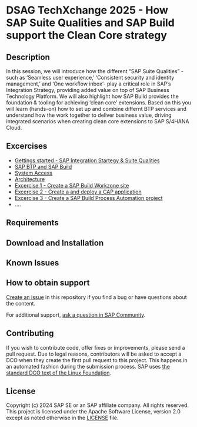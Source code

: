 # DSAG TechXchange 2025 -  How SAP Suite Qualities and SAP Build support the Clean Core strategy
<!-- Please include descriptive title -->

<!--- Register repository https://api.reuse.software/register, then add REUSE badge:
[![REUSE status](https://api.reuse.software/badge/github.com/SAP-samples/REPO-NAME)](https://api.reuse.software/info/github.com/SAP-samples/REPO-NAME)
-->

## Description
In this session, we will introduce how the different “SAP Suite Qualities” - such as ‘Seamless user experience,’ ‘Consistent security and identity management,’ and ‘One workflow inbox’- play a critical role in SAP’s Integration Strategy, providing added value on top of SAP Business Technology Platform. We will also highlight how SAP Build provides the foundation & tooling for achieving ‘clean core’ extensions. Based on this you will learn (hands-on) how to set up and combine differnt BTP services and understand how the work together to deliver business value, driving integrated scenarios when creating clean core extensions to SAP S/4HANA Cloud.

## Excercises

- [Gettings started - SAP Integration Startegy & Suite Qualities](/Excercises/ex1/README.md)
- [SAP BTP and SAP Build ](/Excercises/ex1/README.md)
- [System Access](/Excercises/ex1/README.md)
- [Architecture](/Excercises/ex1/README.md)
- [Excercise 1 - Create a SAP Build Workzone site](/Excercises/ex1/README.md)
- [Excercise 2 - Create a and deploy a CAP application](/Excercises/ex2/README.md)
- [Excercise 3 - Create a SAP Build Process Automation project](/Excercises/ex3/README.md)
- ....


## Requirements

## Download and Installation

## Known Issues
<!-- You may simply state "No known issues. -->

## How to obtain support
[Create an issue](https://github.com/SAP-samples/<repository-name>/issues) in this repository if you find a bug or have questions about the content.
 
For additional support, [ask a question in SAP Community](https://answers.sap.com/questions/ask.html).

## Contributing
If you wish to contribute code, offer fixes or improvements, please send a pull request. Due to legal reasons, contributors will be asked to accept a DCO when they create the first pull request to this project. This happens in an automated fashion during the submission process. SAP uses [the standard DCO text of the Linux Foundation](https://developercertificate.org/).

## License
Copyright (c) 2024 SAP SE or an SAP affiliate company. All rights reserved. This project is licensed under the Apache Software License, version 2.0 except as noted otherwise in the [LICENSE](LICENSE) file.
